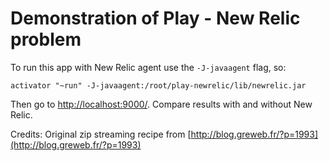 Demonstration of Play - New Relic problem
=========================================

To run this app with New Relic agent use the `-J-javaagent` flag, so:

````
activator "~run" -J-javaagent:/root/play-newrelic/lib/newrelic.jar
````

Then go to [http://localhost:9000/](http://localhost:9000/). Compare results with and without New Relic.

Credits:
Original zip streaming recipe from [http://blog.greweb.fr/?p=1993](http://blog.greweb.fr/?p=1993)